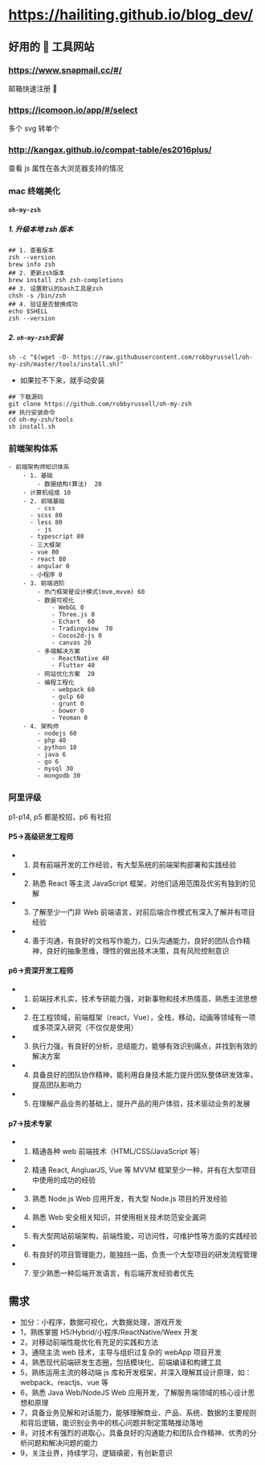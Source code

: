 # https://hailiting.github.io/blog_dev/

## 好用的  工具网站

### https://www.snapmail.cc/#/

邮箱快速注册 

### https://icomoon.io/app/#/select

多个 svg 转单个

### http://kangax.github.io/compat-table/es2016plus/

查看 js 属性在各大浏览器支持的情况

### mac 终端美化

#### `oh-my-zsh`

##### 1. 升级本地 zsh 版本

```
## 1. 查看版本
zsh --version
brew info zsh
## 2. 更新zsh版本
brew install zsh zsh-completions
## 3. 设置默认的bash工具是zsh
chsh -s /bin/zsh
## 4. 验证是否替换成功
echo $SHELL
zsh --version
```

##### 2. `oh-my-zsh`安装

```
sh -c "$(wget -O- https://raw.githubusercontent.com/robbyrussell/oh-my-zsh/master/tools/install.sh)"
```

- 如果拉不下来，就手动安装

```
## 下载源码
git clone https://github.com/robbyrussell/oh-my-zsh
## 执行安装命令
cd oh-my-zsh/tools
sh install.sh
```

### 前端架构体系

```
- 前端架构师知识体系
	- 1. 基础
		- 数据结构(算法)  20
    - 计算机组成 10
	- 2. 前端基础
		- css
      - scss 80
      - less 80
		- js
      - typescript 80
      - 三大框架
      - vue 80
      - react 80
      - angular 0
      - 小程序 0
	- 3. 前端进阶
		- 热门框架是设计模式(mvm,mvvm) 60
		- 数据可视化
			- WebGL 0
			- Three.js 0
			- Echart  60
			- Tradingview  70
			- Cocos2d-js 0
			- canvas 20
		- 多端解决方案
			- ReactNative 40
			- Flutter 40
		- 网站优化方案  20
		- 编程工程化
			- webpack 60
			- gulp 60
			- grunt 0
			- bower 0
			- Yeoman 0
	- 4. 架构师
		- nodejs 60
		- php 40
		- python 10
		- java 6
		- go 6
		- mysql 30
		- mongodb 30
```

### 阿里评级

p1-p14, p5 都是校招，p6 有社招

#### P5->高级研发工程师

- 1. 具有前端开发的工作经验，有大型系统的前端架构部署和实践经验
- 2. 熟悉 React 等主流 JavaScript 框架，对他们适用范围及优劣有独到的见解
- 3. 了解至少一门非 Web 前端语言，对前后端合作模式有深入了解并有项目经验
- 4. 善于沟通，有良好的文档写作能力，口头沟通能力，良好的团队合作精神，良好的抽象思维，理性的做出技术决策，具有风险控制意识

#### p6->资深开发工程师

- 1. 前端技术扎实，技术专研能力强，对新事物和技术热情高，熟悉主流思想
- 2. 在工程领域，前端框架（react，Vue），全栈，移动，动画等领域有一项或多项深入研究（不仅仅是使用）
- 3. 执行力强，有良好的分析，总结能力，能够有效识别痛点，并找到有效的解决方案
- 4. 具备良好的团队协作精神，能利用自身技术能力提升团队整体研发效率，提高团队影响力
- 5. 在理解产品业务的基础上，提升产品的用户体验，技术驱动业务的发展

#### p7->技术专家

- 1. 精通各种 web 前端技术（HTML/CSS/JavaScript 等）
- 2. 精通 React, AngluarJS, Vue 等 MVVM 框架至少一种，并有在大型项目中使用的成功的经验
- 3. 熟悉 Node.js Web 应用开发，有大型 Node.js 项目的开发经验
- 4. 熟悉 Web 安全相关知识，并使用相关技术防范安全漏洞
- 5. 有大型网站前端架构，前端性能，可访问性，可维护性等方面的实践经验
- 6. 有良好的项目管理能力，能独挡一面，负责一个大型项目的研发流程管理
- 7. 至少熟悉一种后端开发语言，有后端开发经验者优先

## 需求

- 加分：小程序，数据可视化，大数据处理，游戏开发
- 1，熟练掌握 H5/Hybrid/小程序/ReactNative/Weex 开发
- 2，对移动前端性能优化有充足的实践和方法
- 3，通晓主流 web 技术，主导与组织过复杂的 webApp 项目开发
- 4，熟悉现代前端研发生态圈，包括模块化、前端编译和构建工具
- 5，熟练运用主流的移动端 js 库和开发框架，并深入理解其设计原理，如：webpack、reactjs、vue 等
- 6，熟悉 Java Web/NodeJS Web 应用开发，了解服务端领域的核心设计思想和原理
- 7，具备业务见解和对话能力，能够理解商业、产品、系统、数据的主要规则和背后逻辑，能识别业务中的核心问题并制定策略推动落地
- 8，对技术有强烈的进取心，具备良好的沟通能力和团队合作精神、优秀的分析问题和解决问题的能力
- 9，关注业界，持续学习，逻辑缜密，有创新意识
